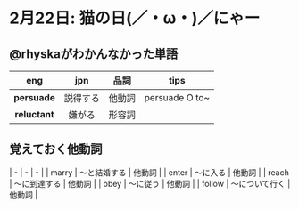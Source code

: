 # 2月22日: 猫の日(／・ω・)／にゃー
## @rhyskaがわかんなかった単語
|eng|jpn|品詞|tips|
|:---:|:---:|:---:|:---:|
|**persuade**|説得する|他動詞|persuade O to~|
|**reluctant**|嫌がる|形容詞||
## 覚えておく他動詞
| -        | -            | -     |
| marry    | ～と結婚する  | 他動詞 |
| enter    | ～に入る      | 他動詞 |
| reach    | ～に到達する  | 他動詞 |
| obey     | ～に従う      | 他動詞 |
| follow   | ～について行く | 他動詞 |

